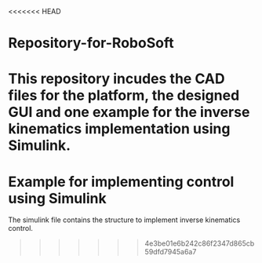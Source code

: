 <<<<<<< HEAD
# Repository-for-RoboSoft
This repository incudes the CAD files for the platform, the designed GUI and one example for the inverse kinematics implementation using Simulink.
=======
# Example for implementing control using Simulink
The simulink file contains the structure to implement inverse kinematics control. 
>>>>>>> 4e3be01e6b242c86f2347d865cb59dfd7945a6a7
